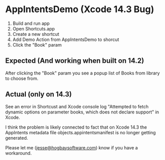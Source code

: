 # AppIntentsDemo (Xcode 14.3 Bug)

1. Build and run app
2. Open Shortcuts.app
3. Create a new shortcut
4. Add Demo Action from AppIntentsDemo to shorcut
5. Click the "Book" param

## Expected (And working when built on 14.2)

After clicking the "Book" param you see a popup list of Books from library to choose from.

## Actual (only on 14.3)

See an error in Shortcust and Xcode console log "Attempted to fetch dynamic options on parameter books, which does not declare support" in Xcode.

I think the problem is likely connected to fact that on Xcode 14.3 the AppIntents metadata file objects.appintentsmanifest is no longer getting generated.

Please let me (jesse@hogbaysoftware.com) know if you have a workaround.
